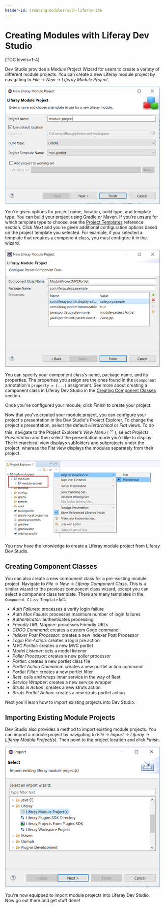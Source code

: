 ```yaml
---
header-id: creating-modules-with-liferay-ide
---
```


# Creating Modules with Liferay Dev Studio

[TOC levels=1-4]

Dev Studio provides a Module Project Wizard for users to create a variety of
different module projects. You can create a new Liferay module project by
navigating to *File* &rarr; *New* &rarr; *Liferay Module Project*.

![Figure 1: When selecting *New* &rarr; *Liferay Module Project*, a Module Project Wizard appears.](../../../images/new-module-project.png)

You're given options for project name, location, build type, and template type.
You can build your project using Gradle or Maven. If you're unsure for which
template type to choose, see the
[Project Templates](/docs/7-1/reference/-/knowledge_base/r/project-templates)
reference section. Click *Next* and you're given additional configuration
options based on the project template you selected. For example, if you selected
a template that requires a component class, you must configure it in the wizard.

![Figure 2: Specify your component class's details in the Portlet Component Class Wizard.](../../../images/component-class-wizard.png)

You can specify your component class's name, package name, and its properties.
The properties you assign are the ones found in the `@Component` annotation's
`property = {...}` assignment. See more about creating a component class in
Liferay Dev Studio in the [Creating Component Classes](#creating-component-classes)
section.

Once you've configured your module, click *Finish* to create your project.

Now that you've created your module project, you can configure your project's
presentation in the Dev Studio's Project Explorer. To change the project's
presentation, select the default *Hierarchical* or *Flat* views. To do this,
navigate to the Project Explorer's *View Menu*
(![View Menu](../../../images/icon-ide-view-menu.png)), select *Projects
Presentation* and then select the presentation mode you'd like to display. The
Hierarchical view displays subfolders and subprojects under the project, whereas
the Flat view displays the modules separately from their project.

![Figure 3: The Hierarchical project presentation mode is set, by default.](../../../images/workspace-presentation.png)

You now have the knowledge to create a Liferay module project from Liferay
Dev Studio.

## Creating Component Classes

You can also create a new component class for a pre-existing module project.
Navigate to *File* &rarr; *New* &rarr; *Liferay Component Class*. This is a
similar wizard to the previous component class wizard, except you can select a
component class template. There are many templates in the `Component Class
Template` list:

- *Auth Failures*: processes a verify login failure
- *Auth Max Failure*: processes maximum number of login failures
- *Authenticator*: authenticates processing
- *Friendly URL Mapper*: processes Friendly URLs
- *GOGO Command*: creates a custom Gogo command
- *Indexer Post Processor*: creates a new Indexer Post Processor
- *Login Pre Action*: creates a login pre action
- *MVC Portlet*: creates a new MVC portlet
- *Model Listener*: sets a model listener
- *Poller Processor*: creates a new poller processor
- *Portlet*: creates a new portlet class file
- *Portlet Action Command*: creates a new portlet action command
- *Portlet Filter*: creates a new portlet filter
- *Rest*: calls and wraps inner service in the way of Rest
- *Service Wrapper*: creates a new service wrapper
- *Struts in Action*: creates a new struts action
- *Struts Portlet Action*: creates a new struts portlet action

Next you'll learn how to import existing projects into Dev Studio.

## Importing Existing Module Projects

Dev Studio also provides a method to import existing module projects. You can import a
module project by navigating to *File* &rarr; *Import* &rarr; *Liferay* &rarr;
*Liferay Module Project(s)*. Then point to the project location and click
*Finish*.

![Figure 4: Select the *Liferay Module Project(s)* to import a module project.](../../../images/import-wizard.png)

You're now equipped to import module projects into Liferay Dev Studio. Now go
out there and get stuff done!
